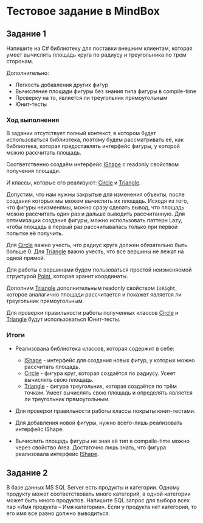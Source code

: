 # Тестовое задание в MindBox

## Задание 1

Напишите на C# библиотеку для поставки внешним клиентам,
которая умеет вычислять площадь круга по радиусу и треугольника по трем сторонам.

Дополнительно:
- Легкость добавления других фигур
- Вычисление площади фигуры без знания типа фигуры в compile-time
- Проверку на то, является ли треугольник прямоугольным
- Юнит-тесты

### Ход выполнения
В задании отсутствует полный контекст, в котором будет использоваться библиотека,
поэтому будем рассматривать её, как библиотека, которая предоставлять интерфейс фигуры,
у которой можно рассчитать площадь.

Соответственно создаём интерфейс [IShape](Shapes/IShape.cs) с readonly свойством получения площади.

И классы, которые его реализуют: [Circle](Shapes/Circle.cs) и [Triangle](Shapes/Triangle.cs).

Допустим, что нам нужны закрытые для изменения объекты, после создания которых мы можем вычислить их площадь.
Исходя из того, что фигуры неизменямы, можно сразу сделать вывод, что площадь можно рассчитать один раз и дальше выводить рассчитанную.
Для оптимизации создания фигуры, можно использовать паттерн Lazy, чтобы площадь в первый раз рассчитывалась только при первой попытке её получить.

Для [Circle](Shapes/Circle.cs) важно учесть, что радиус круга должен обязательно быть больше 0.
Для [Triangle](Shapes/Triangle.cs) важно учесть, что все вершины не лежат на одной прямой.

Для работы с вершинами будем пользоваться простой неизменяемой структурой [Point](Shapes/Point.cs), которая хранит координаты.


Дополним [Triangle](Shapes/Triangle.cs) дополнительным readonly свойством `IsRight`,
которое аналагично площади рассчитается и покажет является ли треугольник прямоугольным.

Для проверки правильности работы полученных классов [Circle](Shapes/Circle.cs) и [Triangle](Shapes/Triangle.cs) будут использоваться Юнит-тесты.

### Итоги

- Реализована библиотека классов, которая содержит в себе:
  - [IShape](Shapes/IShape.cs) - интерфейс для создания новых фигур, у которых можно рассчитать площадь.
  - [Circle](Shapes/Circle.cs) - фигура круг, которая создаётся по радиусу. Усеет вычислять свою площадь.
  - [Triangle](Shapes/Triangle.cs) - фигура треугольник, которая создаётся по трём точкам.
  Умеет вычислять свою площадь и определять является ли треугольник прямоугольным.

- Для проверки правильности работы классы покрыты юнит-тестами.
- Для добавления новой фигуры, нужно всего-лишь реализовать интерфейс IShape.
- Вычислить площадь фигуры не зная её тип в compaile-time можно через свойство Area.
Достаточно лишь знать, что фигура реализовала интерфейс [IShape](Shapes/IShape.cs).


## Задание 2

В базе данных MS SQL Server есть продукты и категории.
Одному продукту может соответствовать много категорий,
в одной категории может быть много продуктов.
Напишите SQL запрос для выбора всех пар «Имя продукта – Имя категории».
Если у продукта нет категорий, то его имя все равно должно выводиться.
